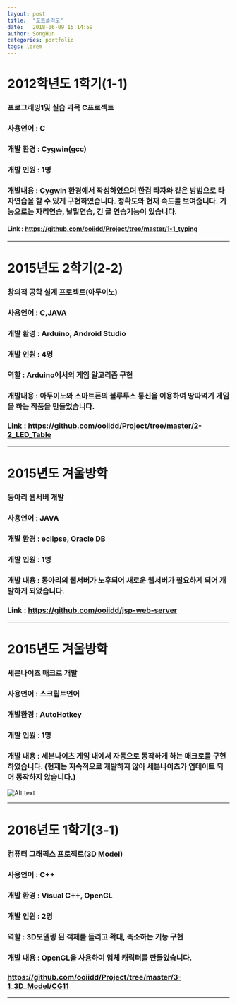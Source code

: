 ```yaml
---
layout: post
title:  "포트폴리오"
date:   2018-06-09 15:14:59
author: SongHun
categories: portfolio
tags: lorem
---
```


# 2012학년도 1학기(1-1)
### 프로그래밍1및 실습 과목 C프로젝트
### 사용언어 : C
### 개발 환경 : Cygwin(gcc)
### 개발 인원 : 1명
### 개발내용 : Cygwin 환경에서 작성하였으며 한컴 타자와 같은 방법으로 타자연습을 할 수 있게 구현하였습니다. 정확도와 현재 속도를 보여줍니다. 기능으로는 자리연습, 낱말연습, 긴 글 연습기능이 있습니다.
#### Link : <https://github.com/ooiidd/Project/tree/master/1-1_typing>
***
# 2015년도 2학기(2-2)
### 창의적 공학 설계 프로젝트(아두이노)
### 사용언어 : C,JAVA
### 개발 환경 : Arduino, Android Studio
### 개발 인원 : 4명
### 역할 : Arduino에서의 게임 알고리즘 구현
### 개발내용 : 아두이노와 스마트폰의 블루투스 통신을 이용하여 땅따먹기 게임을 하는 작품을 만들었습니다.
### Link : <https://github.com/ooiidd/Project/tree/master/2-2_LED_Table>
***
# 2015년도 겨울방학
### 동아리 웹서버 개발
### 사용언어 : JAVA
### 개발 환경 : eclipse, Oracle DB
### 개발 인원 : 1명
### 개발 내용 : 동아리의 웹서버가 노후되어 새로운 웹서버가 필요하게 되어 개발하게 되었습니다.
### Link : <https://github.com/ooiidd/jsp-web-server>
***
# 2015년도 겨울방학
### 세븐나이츠 매크로 개발
### 사용언어 : 스크립트언어
### 개발환경 : AutoHotkey
### 개발 인원 : 1명
### 개발 내용 : 세븐나이츠 게임 내에서 자동으로 동작하게 하는 매크로를 구현하였습니다. (현재는 지속적으로 개발하지 않아 세븐나이츠가 업데이트 되어 동작하지 않습니다.)
![Alt text](/image/macro.png)

***
# 2016년도 1학기(3-1)
### 컴퓨터 그래픽스 프로젝트(3D Model)
### 사용언어 : C++
### 개발 환경 : Visual C++, OpenGL
### 개발 인원 : 2명
### 역할 : 3D모델링 된 객체를 돌리고 확대, 축소하는 기능 구현
### 개발 내용 : OpenGL을 사용하여 입체 캐릭터를 만들었습니다.
### <https://github.com/ooiidd/Project/tree/master/3-1_3D_Model/CG11>
***